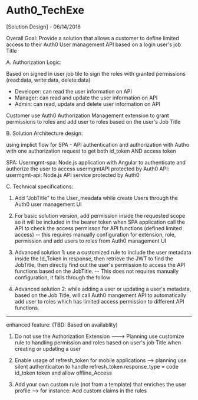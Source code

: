 # Auth0_TechExe


[Solution Design] - 06/14/2018


Overall Goal: Provide a solution that allows a customer to define limited access to their Auth0 User management API based on a login user's job Title

A. Authorization Logic:

Based on signed in user job tile to sign the roles with granted permissions (read:data, write:data, delete:data)

 - Developer: can read the user information on API
 - Manager:   can read and update the user information on API
 - Admin:     can read, update and delete user information on API

Customer use Auth0 Authorization Management extension to grant permissions to roles and add user to roles based on the user's Job Title


B. Solution Architecture design:

using implict flow for SPA - API authentication and authorization with Autho with one authorization request to get both id_token AND access token  

SPA:   Usermgmt-spa:  Node.js application with Angular to authenticate and authorize the user to access usermgmtAPI protected by Auth0 
API:   usermgmt-api:  Node.js API service protected by Auth0


C. Technical specifications:


1. Add "JobTitle" to the User_meadata while create Users through the Auth0 user management UI

2. For basic solution version, add permission inside the requested scope so it will be included in the bearer token when SPA application call the API to check the access permisson for API functions (defined limited access) -- this requires manually configuration for extension, role, permission and add users to roles from Auth0 management UI

3. Advanced solution 1: use a customized rule to include the user metadata inside the Id_Token in response, then retrieve the JWT to find the JobTitle, then   directly find out the user's permission to access the API functions based on the JobTitle. -- This does not requires manually configuration, it falls through the follow

4. Advanced solution 2: while adding a user or updating a user's metadata, based on the Job Title, will call Auth0 mangement API to automatically add user to roles which has limited access permission to different API functions.  

******************************************************

enhanced feature: (TBD: Based on availablity)

1. Do not use the Authorization Extension ---> Planning use customize rule to handling permission and roles based on user's job Title when creating or updating a user 

2. Enable usage of refresh_token for mobile applications --> planning use silent authenticaiton to handle refresh_token  response_type = code id_token token and allow offline_Access

3. Add your own custom rule (not from a template) that enriches the user profile --> for instance: Add custom claims in the rules

